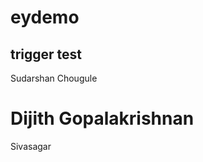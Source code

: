 # eydemo



## trigger test

Sudarshan Chougule

Dijith Gopalakrishnan
============================
Sivasagar
